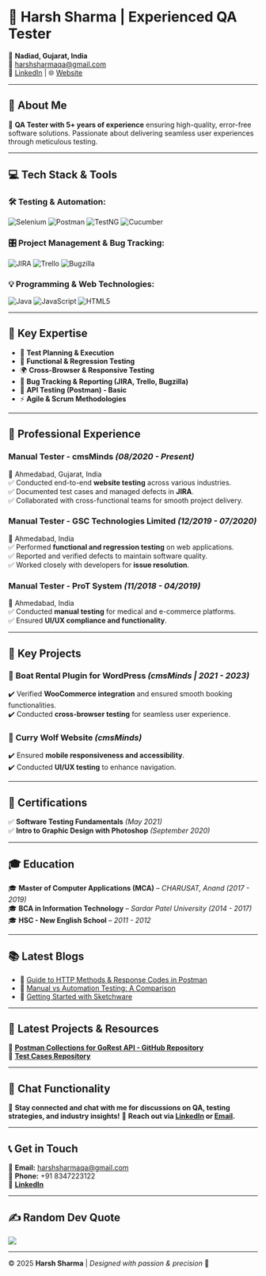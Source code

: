 # 🚀 Harsh Sharma | Experienced QA Tester

📍 **Nadiad, Gujarat, India**  
📧 [harshsharmaqa@gmail.com](mailto:harshsharmaqa@gmail.com)  
🔗 [LinkedIn](https://linkedin.com/in/harshsharmaqa/) | 🌐 [Website](https://cmsminds.com)  

---

## 🌟 About Me

🎯 **QA Tester with 5+ years of experience** ensuring high-quality, error-free software solutions. Passionate about delivering seamless user experiences through meticulous testing.

---

## 💻 Tech Stack & Tools

### 🛠 **Testing & Automation:**
![Selenium](https://img.shields.io/badge/selenium-%2343B02A.svg?style=plastic&logo=selenium&logoColor=white)  ![Postman](https://img.shields.io/badge/postman-%23FF6C37.svg?style=plastic&logo=postman&logoColor=white)  ![TestNG](https://img.shields.io/badge/testng-%234B8BF7.svg?style=plastic&logo=testng&logoColor=white)  ![Cucumber](https://img.shields.io/badge/cucumber-%23F79C42.svg?style=plastic&logo=cucumber&logoColor=white)

### 🎛 **Project Management & Bug Tracking:**
![JIRA](https://img.shields.io/badge/jira-%230A0A0A.svg?style=plastic&logo=jira&logoColor=white)  ![Trello](https://img.shields.io/badge/trello-%23026AA7.svg?style=plastic&logo=trello&logoColor=white)  ![Bugzilla](https://img.shields.io/badge/bugzilla-%23E10F00.svg?style=plastic&logo=bugzilla&logoColor=white)

### 💡 **Programming & Web Technologies:**
![Java](https://img.shields.io/badge/java-%23ED8B00.svg?style=plastic&logo=openjdk&logoColor=white)  ![JavaScript](https://img.shields.io/badge/javascript-%23323330.svg?style=plastic&logo=javascript&logoColor=%23F7DF1E)  ![HTML5](https://img.shields.io/badge/html5-%23E34F26.svg?style=plastic&logo=html5&logoColor=white)

---

## 🔎 Key Expertise
- 📌 **Test Planning & Execution**
- 🔄 **Functional & Regression Testing**
- 🌍 **Cross-Browser & Responsive Testing**
- 🐞 **Bug Tracking & Reporting (JIRA, Trello, Bugzilla)**
- 🔗 **API Testing (Postman) - Basic**
- ⚡ **Agile & Scrum Methodologies**

---

## 💼 Professional Experience

### **Manual Tester - cmsMinds** *(08/2020 - Present)*  
📍 Ahmedabad, Gujarat, India  
✅ Conducted end-to-end **website testing** across various industries.  
✅ Documented test cases and managed defects in **JIRA**.  
✅ Collaborated with cross-functional teams for smooth project delivery.

### **Manual Tester - GSC Technologies Limited** *(12/2019 - 07/2020)*  
📍 Ahmedabad, India  
✅ Performed **functional and regression testing** on web applications.  
✅ Reported and verified defects to maintain software quality.  
✅ Worked closely with developers for **issue resolution**.

### **Manual Tester - ProT System** *(11/2018 - 04/2019)*  
📍 Ahmedabad, India  
✅ Conducted **manual testing** for medical and e-commerce platforms.  
✅ Ensured **UI/UX compliance and functionality**.

---

## 🔹 Key Projects

### 🚤 **Boat Rental Plugin for WordPress** *(cmsMinds | 2021 - 2023)*  
✔️ Verified **WooCommerce integration** and ensured smooth booking functionalities.  
✔️ Conducted **cross-browser testing** for seamless user experience.

### 🍔 **Curry Wolf Website** *(cmsMinds)*  
✔️ Ensured **mobile responsiveness and accessibility**.  
✔️ Conducted **UI/UX testing** to enhance navigation.

---

## 📜 Certifications
✅ **Software Testing Fundamentals** *(May 2021)*  
✅ **Intro to Graphic Design with Photoshop** *(September 2020)*  

---

## 🎓 Education
🎓 **Master of Computer Applications (MCA)** – *CHARUSAT, Anand (2017 - 2019)*  
🎓 **BCA in Information Technology** – *Sardar Patel University (2014 - 2017)*  
🎓 **HSC - New English School** – *2011 - 2012*  

---

## 📚 Latest Blogs
- 📌 [Guide to HTTP Methods & Response Codes in Postman](https://harshsharmaqa.online/blog%20detail.html?id=8f9A4ol4cft34QqVPja4)
- 📌 [Manual vs Automation Testing: A Comparison](https://harshsharmaqa.online/blog%20detail.html?id=6JFVCgAhlcUj1xHMTOGm)
- 📌 [Getting Started with Sketchware](https://harshsharmaqa.online/blog%20detail.html?id=AgyAZWRK2muzcXvyCuw3)

---

## 📂 Latest Projects & Resources
📌 **[Postman Collections for GoRest API - GitHub Repository](https://github.com/HarshSharmaQA/postman-collections-gorest)**  
📌 **[Test Cases Repository](https://github.com/HarshSharmaQA/Testcases)**  

---

## 💬 Chat Functionality
🚀 **Stay connected and chat with me for discussions on QA, testing strategies, and industry insights!**
📩 **Reach out via [LinkedIn](https://www.linkedin.com/in/harshsharmaqa/) or [Email](mailto:harshsharmaqa@gmail.com).**

---

## 📞 Get in Touch
📧 **Email:** [harshsharmaqa@gmail.com](mailto:harshsharmaqa@gmail.com)  
📱 **Phone:** +91 8347223122  
🔗 **[LinkedIn](https://www.linkedin.com/in/harshsharmaqa/)**  

---

## ✍️ Random Dev Quote
![](https://quotes-github-readme.vercel.app/api?type=vetical&theme=radical)  

---

© 2025 **Harsh Sharma** | *Designed with passion & precision* 🚀
